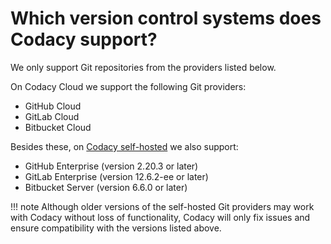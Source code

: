 # Which version control systems does Codacy support?

We only support Git repositories from the providers listed below.

On Codacy Cloud we support the following Git providers:

-   GitHub Cloud
-   GitLab Cloud
-   Bitbucket Cloud

Besides these, on [Codacy self-hosted](https://www.codacy.com/self-hosted) we also support:

-   GitHub Enterprise (version 2.20.3 or later)
-   GitLab Enterprise (version 12.6.2-ee or later)
-   Bitbucket Server (version 6.6.0 or later)

!!! note
    Although older versions of the self-hosted Git providers may work with Codacy without loss of functionality, Codacy will only fix issues and ensure compatibility with the versions listed above.
